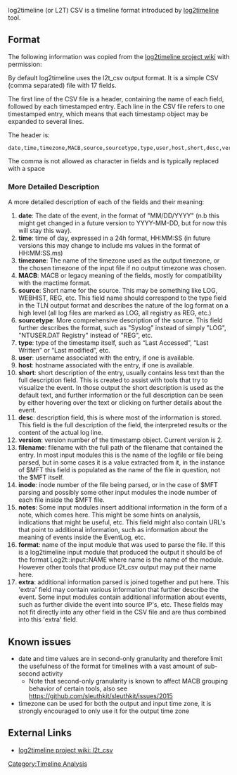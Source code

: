 log2timeline (or L2T) CSV is a timeline format introduced by
[log2timeline](log2timeline "wikilink") tool.

## Format

The following information was copied from the [log2timeline project
wiki](http://code.google.com/p/log2timeline/wiki/l2t_csv) with
permission:

By default log2timeline uses the l2t_csv output format. It is a simple
CSV (comma separated) file with 17 fields.

The first line of the CSV file is a header, containing the name of each
field, followed by each timestamped entry. Each line in the CSV file
refers to one timestamped entry, which means that each timestamp object
may be expanded to several lines.

The header is:

    date,time,timezone,MACB,source,sourcetype,type,user,host,short,desc,version,filename,inode,notes,format,extra

The comma is not allowed as character in fields and is typically
replaced with a space

### More Detailed Description

A more detailed description of each of the fields and their meaning:

1.  <b>date</b>: The date of the event, in the format of "MM/DD/YYYY"
    (n.b this might get changed in a future version to YYYY-MM-DD, but
    for now this will stay this way).
2.  <b>time</b>: time of day, expressed in a 24h format, HH:MM:SS (in
    future versions this may change to include ms values in the format
    of HH:MM:SS.ms)
3.  <b>timezone</b>: The name of the timezone used as the output
    timezone, or the chosen timezone of the input file if no output
    timezone was chosen.
4.  <b>MACB</b>: MACB or legacy meaning of the fields, mostly for
    compatibility with the mactime format.
5.  <b>source</b>: Short name for the source. This may be something like
    LOG, WEBHIST, REG, etc. This field name should correspond to the
    type field in the TLN output format and describes the nature of the
    log format on a high level (all log files are marked as LOG, all
    registry as REG, etc.)
6.  <b>sourcetype</b>: More comprehensive description of the source.
    This field further describes the format, such as "Syslog" instead of
    simply "LOG", "NTUSER.DAT Registry" instead of "REG", etc.
7.  <b>type</b>: type of the timestamp itself, such as “Last Accessed”,
    “Last Written” or “Last modified”, etc.
8.  <b>user</b>: username associated with the entry, if one is
    available.
9.  <b>host</b>: hostname associated with the entry, if one is
    available.
10. <b>short</b>: short description of the entry, usually contains less
    text than the full description field. This is created to assist with
    tools that try to visualize the event. In those output the short
    description is used as the default text, and further information or
    the full description can be seen by either hovering over the text or
    clicking on further details about the event.
11. <b>desc</b>: description field, this is where most of the
    information is stored. This field is the full description of the
    field, the interpreted results or the content of the actual log
    line.
12. <b>version</b>: version number of the timestamp object. Current
    version is 2.
13. <b>filename</b>: filename with the full path of the filename that
    contained the entry. In most input modules this is the name of the
    logfile or file being parsed, but in some cases it is a value
    extracted from it, in the instance of \$MFT this field is populated
    as the name of the file in question, not the \$MFT itself.
14. <b>inode</b>: inode number of the file being parsed, or in the case
    of \$MFT parsing and possibly some other input modules the inode
    number of each file inside the \$MFT file.
15. <b>notes</b>: Some input modules insert additional information in
    the form of a note, which comes here. This might be some hints on
    analysis, indications that might be useful, etc. This field might
    also contain URL's that point to additional information, such as
    information about the meaning of events inside the EventLog, etc.
16. <b>format</b>: name of the input module that was used to parse the
    file. If this is a log2timeline input module that produced the
    output it should be of the format Log2t::input::NAME where name is
    the name of the module. However other tools that produce l2t_csv
    output may put their name here.
17. <b>extra</b>: additional information parsed is joined together and
    put here. This 'extra' field may contain various information that
    further describe the event. Some input modules contain additional
    information about events, such as further divide the event into
    source IP's, etc. These fields may not fit directly into any other
    field in the CSV file and are thus combined into this 'extra' field.

## Known issues

- date and time values are in second-only granularity and therefore
  limit the usefulness of the format for timelines with a vast amount of
  sub-second activity
  - Note that second-only granularity is known to affect MACB grouping
    behavior of certain tools, also see
    <https://github.com/sleuthkit/sleuthkit/issues/2015>
- timezone can be used for both the output and input time zone, it is
  strongly encouraged to only use it for the output time zone

## External Links

- [log2timeline project wiki:
  l2t_csv](http://code.google.com/p/log2timeline/wiki/l2t_csv)

[Category:Timeline Analysis](Category:Timeline_Analysis "wikilink")